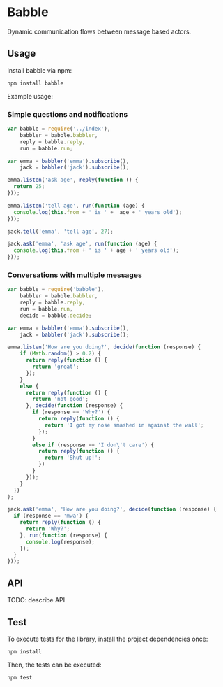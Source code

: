 # Babble

Dynamic communication flows between message based actors.


## Usage

Install babble via npm:

    npm install babble

Example usage:

### Simple questions and notifications

```js
var babble = require('../index'),
    babbler = babble.babbler,
    reply = babble.reply,
    run = babble.run;

var emma = babbler('emma').subscribe(),
    jack = babbler('jack').subscribe();

emma.listen('ask age', reply(function () {
  return 25;
}));

emma.listen('tell age', run(function (age) {
  console.log(this.from + ' is ' +  age + ' years old');
}));

jack.tell('emma', 'tell age', 27);

jack.ask('emma', 'ask age', run(function (age) {
  console.log(this.from + ' is ' + age + ' years old');
}));
```

### Conversations with multiple messages

```js
var babble = require('babble'),
    babbler = babble.babbler,
    reply = babble.reply,
    run = babble.run,
    decide = babble.decide;

var emma = babbler('emma').subscribe(),
    jack = babbler('jack').subscribe();

emma.listen('How are you doing?', decide(function (response) {
    if (Math.random() > 0.2) {
      return reply(function () {
        return 'great';
      });
    }
    else {
      return reply(function () {
        return 'not good';
      }, decide(function (response) {
        if (response == 'Why?') {
          return reply(function () {
            return 'I got my nose smashed in against the wall';
          });
        }
        else if (response == 'I don\'t care') {
          return reply(function () {
            return 'Shut up!';
          })
        }
      }));
    }
  })
);

jack.ask('emma', 'How are you doing?', decide(function (response) {
  if (response == 'mwa') {
    return reply(function () {
      return 'Why?';
    }, run(function (response) {
      console.log(response);
    });
  }
}));
```

## API

TODO: describe API


## Test

To execute tests for the library, install the project dependencies once:

    npm install

Then, the tests can be executed:

    npm test
